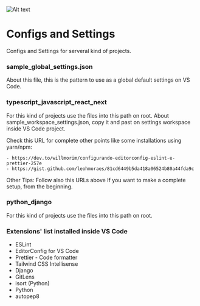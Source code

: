 ![Alt text](https://lh3.googleusercontent.com/OrWn1atDvH4DqzY4HtI1n83QbvcNV8bBowU2Ne4WVfAk7s8Bt_T7rdxjeQpYLhLYZoM15llvlkQU_KmovHyfDzunuqiivCIR-3TfQ0piK-jiizsmnWESD-fWWkjiCZc_1M4OTf6OyBfinSMMBjNTGGz6HRXQDwzwobE_eWsev5P2kaS6fPq3zkX0lTN42KrAHD6JmRmUvV7infh4nWbKYmx6lUBGTE6t_mJKr2RX34Z8A5JjPJujUzQp6iF1ql5UuFDQopoMXYTrdqVBMUtOscr2x7H0WVUHjQtl8v81K5fi9DNnju2YtSQw2JfyW8TBKbPTLbNSEW8XwojNYXOFkyat6w1yD5u1WiGSQUEcwqhmFBpuaKWGia54LOMghQd4m9pF34QYZHDANhQvZ8duZIi6k8Em5Q7B8dcww8EkPxjZ5MUfxq06PWLGhB7lLN4doaBKKw-iXoLbUlUjbM06cvCH2w6_C0RQnTH9CPWWwNdCvr4prkW6iQ2rDbxDD8GJDhCpBrglvrmP3YxCljuOWsknI6AvhWeQQ46gTvOnVxV-4WBjhXJNL_CElJr8avh1CWg1bwL-MAKekzu8balLz3zpZSNYFPDVYq6b8PqR3roFs2UYjmJYVeqwQBTmfDhieXfb2D8d8HqApmv4GVaPgxC397DphLexvFp9V7fWKixcMycJn0VOUWEaTJpqdOCSasJLogWk404fsMUXdSdIZs0IRFME5zkA9QLkcsEUzVTn3iD6rVCGvPGPk_tooj3VS9KMTdsjGhlcgxpFSrcdD5HnpsQ6q8Fc0oU9Sn2WVPUqmR2_GA9I747k727Pg73ZdfPTakr0J4B1nu1LMaNOGz8ZzYhTmfJ9o0pa95U7xkDr7Iqow6Bq5Nv9UxgxhjLQKHuIozwGz4sndy0UklB3Y_ufhYCGf0b2ATqOenkryPwitvUXmVwxnSJe6q80N_zF18QPiedYnTE0MfQXjUlWEEBdpuordGbhPYDfXTX3OZkNc1HwFyzDvyVAo5NQEPSxJilaLhLX7WyQP_W44DY_rNJzXm3rh7l19DYoSPKcAifoNyvZYzNL8gpjvDgfG2s=w649-h428-s-no?authuser=5)<br>

# Configs and Settings

Configs and Settings for serveral kind of projects.

### sample_global_settings.json

About this file, this is the pattern to use as a global default settings on VS Code.

### typescript_javascript_react_next

For this kind of projects use the files into this path on root.
About sample_workspace_settings.json, copy it and past on settings workspace inside VS Code project.

Check this URL for complete other points like some installations using yarn/npm:

```
- https://dev.to/willmorim/configurando-editorconfig-eslint-e-prettier-257e
- https://gist.github.com/leohmoraes/81cd6449b5da418a06524b80a44fda9c
```

Other Tips: Follow also this URLs above If you want to make a complete setup, from the beginning.

### python_django

For this kind of projects use the files into this path on root.

### Extensions' list installed inside VS Code

- ESLint
- EditorConfig for VS Code
- Prettier - Code formatter
- Tailwind CSS Intellisense
- Django
- GitLens
- isort (Python)
- Python
- autopep8
